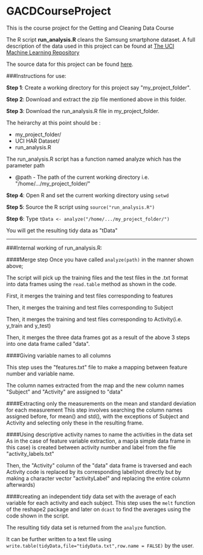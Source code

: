 GACDCourseProject
=================

This is the course project for the Getting and Cleaning Data Course

The R script **run_analysis.R** cleans the Samsung smartphone dataset. 
A full description of the data used in this project can be found at [The UCI Machine Learning Repository](http://archive.ics.uci.edu/ml/datasets/Human+Activity+Recognition+Using+Smartphones )

The source data for this project can be found [here](https://d396qusza40orc.cloudfront.net/getdata%2Fprojectfiles%2FUCI%20HAR%20Dataset.zip).


###Instructions for use:

**Step 1**: Create a working directory for this project say "my_project_folder".

**Step 2**: Download and extract the zip file mentioned above in this folder.

**Step 3**: Download the run_analysis.R file in my_project_folder.

The heirarchy at this point should be :
* my_project_folder/
 * UCI HAR Dataset/
 * run_analysis.R

The run_analysis.R script has a function named analyze which has the parameter path
* @path - The path of the current working directory i.e. "/home/.../my_project_folder/"

**Step 4**: Open R and set the current working directory using `setwd`

**Step 5**: Source the R script using `source("run_analysis.R")`

**Step 6**: Type `tData <- analyze("/home/.../my_project_folder/")`

You will get the resulting tidy data as "tData"

------------------------------


###Internal working of run_analysis.R:

####Merge step
Once you have called `analyze(path)` in the manner shown above;

The script will pick up the training files and the test files in the .txt format into data frames using the `read.table` method as shown in the code.

First, it merges the training and test files corresponding to features

Then, it merges the training and test files corresponding to Subject

Then, it merges the training and test files corresponding to Activity(i.e. y_train and y_test)

Then, it merges the three data frames got as a result of the above 3 steps into one data frame called "data".

####Giving variable names to all columns

This step uses the "features.txt" file to make a mapping between feature number and variable name.

The column names extracted from the map and the new column names "Subject" and "Activity" are assigned to "data"

####Extracting only the measurements on the mean and standard deviation for each measurement
This step involves searching the column names assigned before, for mean() and std(), with the exceptions of Subject and Activity and selecting only these in the resulting frame.

####Using descriptive activity names to name the activities in the data set
As in the case of feature variable extraction, a map(a simple data frame in this case) is created between activity number and label from the file "activity_labels.txt"

Then, the "Activity" column of the "data" data frame is traversed and each Activity code is replaced by its corresponding label(not directly but by making a character vector "activityLabel" and replacing the entire column afterwards)

####creating an independent tidy data set with the average of each variable for each activity and each subject.
This step uses the `melt` function of the reshape2 package and later on `dcast` to find the averages using the code shown in the script.

The resulting tidy data set is returned from the `analyze` function.

It can be further written to a text file using `write.table(tidyData,file="tidyData.txt",row.name = FALSE)` by the user.

